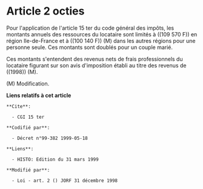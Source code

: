 # Article 2 octies

Pour l'application de l'article 15 ter du code général des impôts, les montants annuels des ressources du locataire sont
limités à ((109 570 F)) en région Ile-de-France et à ((100 140 F)) (M) dans les autres régions pour une personne seule. Ces
montants sont doublés pour un couple marié.

Ces montants s'entendent des revenus nets de frais professionnels du locataire figurant sur son avis d'imposition établi au
titre des revenus de ((1998)) (M).

(M) Modification.

**Liens relatifs à cet article**

	**Cite**:

	  - CGI 15 ter

	**Codifié par**:

	  - Décret n°99-382 1999-05-18

	**Liens**:

	  - HISTO: Edition du 31 mars 1999

	**Modifié par**:

	  - Loi - art. 2 () JORF 31 décembre 1998
